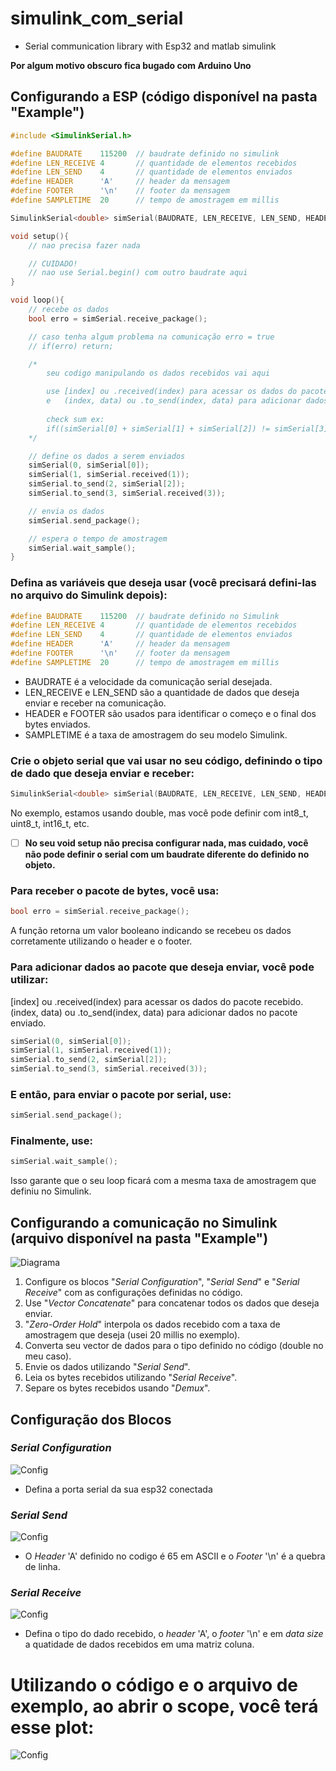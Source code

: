 # simulink_com_serial
 - Serial communication library with Esp32 and matlab simulink

**Por algum motivo obscuro fica bugado com Arduino Uno**

## Configurando a ESP (código disponível na pasta "Example")

```cpp
#include <SimulinkSerial.h>

#define BAUDRATE    115200  // baudrate definido no simulink
#define LEN_RECEIVE 4       // quantidade de elementos recebidos
#define LEN_SEND    4       // quantidade de elementos enviados
#define HEADER      'A'     // header da mensagem
#define FOOTER      '\n'    // footer da mensagem
#define SAMPLETIME  20      // tempo de amostragem em millis

SimulinkSerial<double> simSerial(BAUDRATE, LEN_RECEIVE, LEN_SEND, HEADER, FOOTER, SAMPLETIME);

void setup(){
    // nao precisa fazer nada

    // CUIDADO!
    // nao use Serial.begin() com outro baudrate aqui
}

void loop(){
    // recebe os dados
    bool erro = simSerial.receive_package();

    // caso tenha algum problema na comunicação erro = true
    // if(erro) return;

    /*
        seu codigo manipulando os dados recebidos vai aqui

        use [index] ou .received(index) para acessar os dados do pacote recebido
        e   (index, data) ou .to_send(index, data) para adicionar dados no pacote enviado
    
        check sum ex:
        if((simSerial[0] + simSerial[1] + simSerial[2]) != simSerial[3]) return;
    */

    // define os dados a serem enviados
    simSerial(0, simSerial[0]);
    simSerial(1, simSerial.received(1));
    simSerial.to_send(2, simSerial[2]);
    simSerial.to_send(3, simSerial.received(3));

    // envia os dados
    simSerial.send_package();

    // espera o tempo de amostragem
    simSerial.wait_sample();
}
```

### Defina as variáveis que deseja usar (você precisará defini-las no arquivo do Simulink depois):

```cpp
#define BAUDRATE    115200  // baudrate definido no Simulink
#define LEN_RECEIVE 4       // quantidade de elementos recebidos
#define LEN_SEND    4       // quantidade de elementos enviados
#define HEADER      'A'     // header da mensagem
#define FOOTER      '\n'    // footer da mensagem
#define SAMPLETIME  20      // tempo de amostragem em millis
```

- BAUDRATE é a velocidade da comunicação serial desejada.
- LEN_RECEIVE e LEN_SEND são a quantidade de dados que deseja enviar e receber na comunicação.
- HEADER e FOOTER são usados para identificar o começo e o final dos bytes enviados.
- SAMPLETIME é a taxa de amostragem do seu modelo Simulink.

### Crie o objeto serial que vai usar no seu código, definindo o tipo de dado que deseja enviar e receber:

```cpp
SimulinkSerial<double> simSerial(BAUDRATE, LEN_RECEIVE, LEN_SEND, HEADER, FOOTER, SAMPLETIME);
```
No exemplo, estamos usando double, mas você pode definir com int8_t, uint8_t, int16_t, etc.

- [ ] **No seu void setup não precisa configurar nada, mas cuidado, você não pode definir o serial com um baudrate diferente do definido no objeto.**

### Para receber o pacote de bytes, você usa:
```cpp
bool erro = simSerial.receive_package();
```
A função retorna um valor booleano indicando se recebeu os dados corretamente utilizando o header e o footer.

### Para adicionar dados ao pacote que deseja enviar, você pode utilizar:

[index] ou .received(index) para acessar os dados do pacote recebido.
(index, data) ou .to_send(index, data) para adicionar dados no pacote enviado.

```cpp
simSerial(0, simSerial[0]);
simSerial(1, simSerial.received(1));
simSerial.to_send(2, simSerial[2]);
simSerial.to_send(3, simSerial.received(3));
```

### E então, para enviar o pacote por serial, use:

```cpp
simSerial.send_package();
```

### Finalmente, use:

```cpp
simSerial.wait_sample();
```
Isso garante que o seu loop ficará com a mesma taxa de amostragem que definiu no Simulink.

## Configurando a comunicação no Simulink (arquivo disponível na pasta "Example")

![Diagrama](imagens/matlab_diagram.png)

1. Configure os blocos "*Serial Configuration*", "*Serial Send*" e "*Serial Receive*" com as configurações definidas no código.
2. Use "*Vector Concatenate*" para concatenar todos os dados que deseja enviar.
3. "*Zero-Order Hold*" interpola os dados recebido com a taxa de amostragem que deseja (usei 20 millis no exemplo).
4. Converta seu vector de dados para o tipo definido no código (double no meu caso).
5. Envie os dados utilizando "*Serial Send*".
6. Leia os bytes recebidos utilizando "*Serial Receive*".
7. Separe os bytes recebidos usando "*Demux*".

## Configuração dos Blocos

### *Serial Configuration*
![Config](imagens/config_serial.png)

- Defina a porta serial da sua esp32 conectada

### *Serial Send*
![Config](imagens/com_send.png)

- O *Header* 'A' definido no codigo é 65 em ASCII e o *Footer* '\n' é a quebra de linha.

### *Serial Receive*
![Config](imagens/com_receive.png)

- Defina o tipo do dado recebido, o *header* 'A', o *footer* '\n' e em *data size* a quatidade de dados recebidos em uma matriz coluna.

# Utilizando o código e o arquivo de exemplo, ao abrir o scope, você terá esse plot:
![Config](imagens/plot_ex.png)
